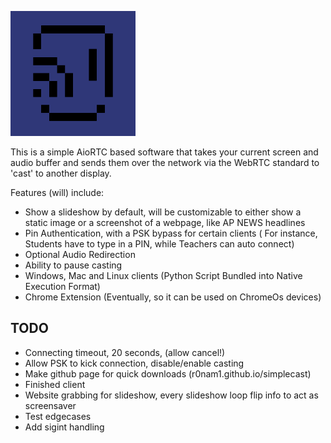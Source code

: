 <img src="logo-pallete.png" alt="SimpleCast Logo, a smiling face using the WiFi symbol as a wink" width="200"/> <br />

This is a simple AioRTC based software that takes your current screen and audio buffer and sends them over the network via the WebRTC standard to 'cast' to another display. 

Features (will) include:
- Show a slideshow by default, will be customizable to either show a static image or a screenshot of a webpage, like AP NEWS headlines
- Pin Authentication, with a PSK bypass for certain clients
( For instance, Students have to type in a PIN, while Teachers can auto connect)
- Optional Audio Redirection
- Ability to pause casting
- Windows, Mac and Linux clients (Python Script Bundled into Native Execution Format)
- Chrome Extension (Eventually, so it can be used on ChromeOs devices)

## TODO
- Connecting timeout, 20 seconds, (allow cancel!)
- Allow PSK to kick connection, disable/enable casting
- Make github page for quick downloads (r0nam1.github.io/simplecast)
- Finished client
- Website grabbing for slideshow, every slideshow loop flip info to act as screensaver
- Test edgecases
- Add sigint handling
